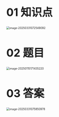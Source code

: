 # 01 知识点

<img src="https://cvp.oss-cn-shanghai.aliyuncs.com/202503310725184.png" alt="image-20250331072549092" style="zoom:50%;" />



# 02 题目

<img src="https://cvp.oss-cn-shanghai.aliyuncs.com/202501151714272.png" alt="image-20250115171435220" style="zoom:50%;" />



# 03 答案

<img src="C:\Users\Administrator\AppData\Roaming\Typora\typora-user-images\image-20250331075850978.png" alt="image-20250331075850978" style="zoom:50%;" />